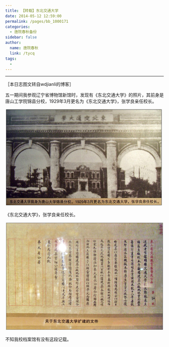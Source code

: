 ```yaml
---
title: 【转载】东北交通大学
date: 2014-05-12 12:59:00
permalink: /pages/bb_1000171
categories: 
  - 唐院春秋备份
sidebar: false
author: 
  name: 唐院春秋
  link: /tycq
tags: 
  - 
---
```


* * *

［本日志图文转自wdjianli的博客］  
  
五一期间我参观辽宁省博物馆新馆时，发现有《东北交通大学》的照片，其前身是唐山工学院锦县分校，1929年3月更名为《东北交通大学》，张学良亲任校长。

![](/pic/img1.ph.126.net_Ly-6shicTFkN-_4HzOPrbA==_6608426622260143672.jpg)

《东北交通大学》，张学良亲任校长。

  

![](/pic/img0.ph.126.net_riIfOzFk0YZ-AfOyyq5Zqw==_2177208944957449443.jpg)

不知我校档案馆有没有这段记载。
